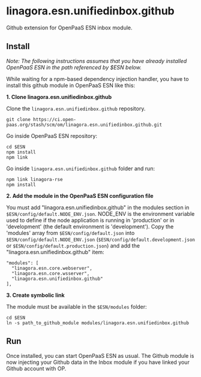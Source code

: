 # linagora.esn.unifiedinbox.github

Github extension for OpenPaaS ESN inbox module.

## Install

*Note: The following instructions assumes that you have already installed OpenPaaS ESN in the path referenced by $ESN below.*

While waiting for a npm-based dependency injection handler, you have to install this github module in OpenPaaS ESN like this:

**1. Clone linagora.esn.unifiedinbox.github**

Clone the `linagora.esn.unifiedinbox.github` repository.

```
git clone https://ci.open-paas.org/stash/scm/om/linagora.esn.unifiedinbox.github.git
```

Go inside OpenPaaS ESN repository:

```
cd $ESN
npm install
npm link
```

Go inside `linagora.esn.unifiedinbox.github` folder and run:

```
npm link linagora-rse
npm install
```

**2. Add the module in the OpenPaaS ESN configuration file**

You must add "linagora.esn.unifiedinbox.github" in the modules section in `$ESN/config/default.NODE_ENV.json`. NODE_ENV is the environment variable used to define if the node application is running in 'production' or in 'development' (the default environment is 'development').
Copy the 'modules' array from `$ESN/config/default.json` into `$ESN/config/default.NODE_ENV.json` (`$ESN/config/default.development.json` or `$ESN/config/default.production.json`) and add the "linagora.esn.unifiedinbox.github" item:

```
"modules": [
  "linagora.esn.core.webserver",
  "linagora.esn.core.wsserver",
  "linagora.esn.unifiedinbox.github"
],
```

**3. Create symbolic link**

The module must be available in the `$ESN/modules` folder:

```
cd $ESN
ln -s path_to_github_module modules/linagora.esn.unifiedinbox.github
```

## Run

Once installed, you can start OpenPaaS ESN as usual. The Github module is now injecting your Github data in the Inbox module if you have linked your Github account with OP.

